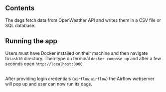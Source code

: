 ## Contents
The dags fetch data from OpenWeather API and writes them in a CSV file or SQL database.

## Running the app
Users must have Docker installed on their machine and then navigate to```task10``` directory. Then type on
terminal ```docker compose up``` and after a few seconds open ```http://localhost:8080```. <br><br>

After providing login credentials (```airflow```,```airflow```) the Airflow webserver will pop up and user can now run its dags.
